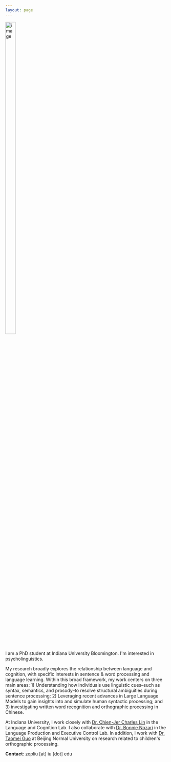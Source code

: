 ```yaml
---
layout: page
---
```

<img src="https://zepliu.github.io/assets/image/pic1.png" alt="image" width="25%" height="50%">

I am a PhD student at Indiana University Bloomington. I'm interested in psycholinguistics.

My research broadly explores the relationship between language and cognition, with specific interests in sentence & word processing and language learning. Within this broad framework, my work centers on three main areas: 1) Understanding how individuals use linguistic cues–such as syntax, semantics, and prosody–to resolve structural ambiguities during sentence processing; 2) Leveraging recent advances in Large Language Models to gain insights into and simulate human syntactic processing; and 3) investigating written word recognition and orthographic processing in Chinese. 

At Indiana University, I work closely with <a href="https://sites.google.com/view/chienjerlin/home" target="_blank">Dr. Chien-Jer Charles Lin</a> in the Language and Cognition Lab. I also collaborate with <a href="https://www.nozarilab.com/bonnie" target="_blank">Dr. Bonnie Nozari</a> in the Language Production and Executive Control Lab. In addition, I work with <a href="https://brain.bnu.edu.cn/English/Faculty/CurrentFaculty/Gzz/d7ea1219c8074270bba5c736af040ba7.htm" target="_blank">Dr. Taomei Guo</a> at Beijing Normal University on research related to children's orthographic processing.

**Contact**: zepliu [at] iu [dot] edu










